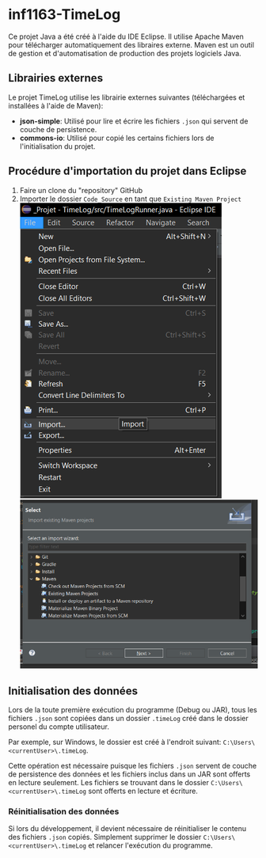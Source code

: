 # inf1163-TimeLog
Ce projet Java a été créé à l'aide du IDE Eclipse. Il utilise Apache Maven pour télécharger automatiquement des libraires externe. Maven est un outil de gestion et d'automatisation de production des projets logiciels Java.

## Librairies externes
Le projet TimeLog utilise les librairie externes suivantes (téléchargées et installées à l'aide de Maven):
- **json-simple**: Utilisé pour lire et écrire les fichiers `.json` qui servent de couche de persistence.
- **commons-io**: Utilisé pour copié les certains fichiers lors de l'initialisation du projet.

## Procédure d'importation du projet dans Eclipse
1. Faire un clone du "repository" GitHub
1. Importer le dossier `Code_Source` en tant que `Existing Maven Project`
    ![Importation projet](assets/eclipse_import.png)
    ![Importation projet Maven](assets/maven_import.png)

## Initialisation des données
Lors de la toute première exécution du programme (Debug ou JAR), tous les fichiers `.json` sont copiées dans un dossier `.timeLog` créé dans le dossier personel du compte utilisateur.

Par exemple, sur Windows, le dossier est créé à l'endroit suivant:
`C:\Users\<currentUser>\.timeLog`.

Cette opération est nécessaire puisque les fichiers `.json` servent de couche de persistence des données et les fichiers inclus dans un JAR sont offerts en lecture seulement. Les fichiers se trouvant dans le dossier `C:\Users\<currentUser>\.timeLog` sont offerts en lecture et écriture.

### Réinitialisation des données
Si lors du développement, il devient nécessaire de réinitialiser le contenu des fichiers `.json` copiés. Simplement supprimer le dossier `C:\Users\<currentUser>\.timeLog` et relancer l'exécution du programme.
